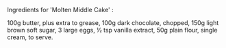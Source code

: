 Ingredients for 'Molten Middle Cake' :

100g butter, plus extra to grease,
100g dark chocolate, chopped,
150g light brown soft sugar,
3 large eggs,
½ tsp vanilla extract,
50g plain flour,
single cream, to serve.
